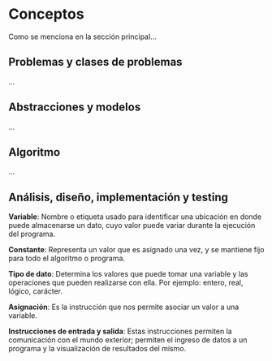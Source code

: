 # Conceptos

Como se menciona en la sección principal...


## Problemas y clases de problemas

...

## Abstracciones y modelos

...

## Algoritmo

...

## Análisis, diseño, implementación y testing

**Variable**: Nombre o etiqueta usado para identificar una ubicación en donde puede almacenarse un dato, cuyo valor puede variar durante la ejecución del programa.

**Constante**: Representa un valor que es asignado una vez, y se mantiene fijo para todo el algoritmo o programa.

**Tipo de dato**: Determina los valores que puede tomar una variable y las operaciones que pueden realizarse con ella. Por ejemplo: entero, real, lógico, carácter.

**Asignación**: Es la instrucción que nos permite asociar un valor a una variable.

**Instrucciones de entrada y salida**: Estas instrucciones permiten la comunicación con el mundo exterior; permiten el ingreso de datos a un programa y la visualización de resultados del mismo.
